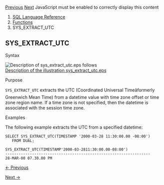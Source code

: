[Previous](SYS_DBURIGEN.md) [Next](SYS_GUID.md) JavaScript must be enabled
to correctly display this content

  1. [SQL Language Reference ](index.md)
  2. [Functions](Functions.md)
  3. SYS_EXTRACT_UTC 

## SYS_EXTRACT_UTC

Syntax

![Description of sys_extract_utc.eps
follows](https://docs.oracle.com/en/database/oracle/oracle-database/23/sqlrf/img/sys_extract_utc.gif)  
[Description of the illustration
sys_extract_utc.eps](img_text/sys_extract_utc.md)

Purpose

`SYS_EXTRACT_UTC` extracts the UTC (Coordinated Universal Timeâformerly
Greenwich Mean Time) from a datetime value with time zone offset or time zone
region name. If a time zone is not specified, then the datetime is associated
with the session time zone.

Examples

The following example extracts the UTC from a specified datetime:

    
    
    SELECT SYS_EXTRACT_UTC(TIMESTAMP '2000-03-28 11:30:00.00 -08:00')
       FROM DUAL;
    
    SYS_EXTRACT_UTC(TIMESTAMP'2000-03-2811:30:00.00-08:00')
    -----------------------------------------------------------------
    28-MAR-00 07.30.00 PM


[← Previous](SYS_DBURIGEN.md)

[Next →](SYS_GUID.md)
